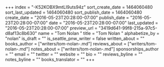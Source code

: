 +++
index = "-K52KOBX9mtLI9uts94z"
sort_create_date = 1464060480
sort_last_updated = 1464060480
sort_publish_date = 1464060480
create_date = "2016-05-23T20:28:00-07:00"
publish_date = "2016-05-23T20:28:00-07:00"
date = "2016-05-23T20:28:00-07:00"
last_updated = "2016-05-23T20:28:00-07:00"
preview_url = "3419d641-99f8-215a-97c5-d8af13c8b630"
name = "Tom Nolan "
title = "Tom Nolan "
alphabetize_by = "nolan"
is_draft = ""
is_seattle_pnw_writer = false
written_about = ""
books_author = ["writers/tom-nolan-.md"]
reviews_about = ["writers/tom-nolan-.md"]
notes_about = ["writers/tom-nolan-.md"]
sponsorships_author = ""
email = ""
twitter = ""
website = ""
bio = ""
reviews_byline = ""
notes_byline = ""
books_translator = ""
+++
